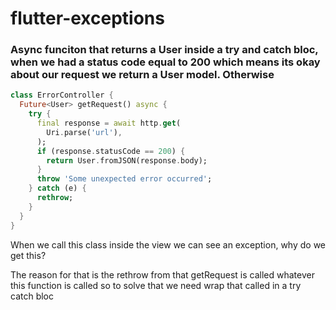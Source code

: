 # flutter-exceptions

### Async funciton that returns a User inside a try and catch bloc, when we had a status code equal to 200 which means its okay about our request we return a User model. Otherwise 

~~~dart
class ErrorController {
  Future<User> getRequest() async {
    try {
      final response = await http.get(
        Uri.parse('url'),
      );
      if (response.statusCode == 200) {
        return User.fromJSON(response.body);
      }
      throw 'Some unexpected error occurred';
    } catch (e) {
      rethrow;
    }
  }
}
~~~

When we call this class inside the view we can see an exception, why do we get this?

The reason for that is the rethrow from that getRequest is called whatever this function is called so to solve that we need wrap that called in a try catch bloc 

